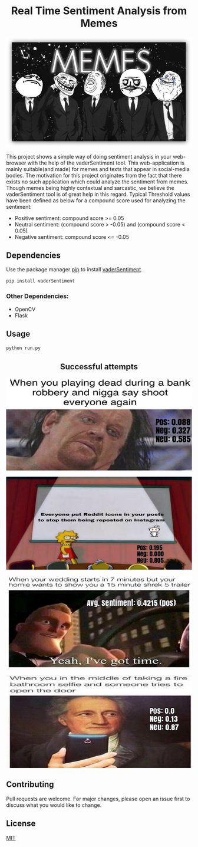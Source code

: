<h1 align="center">
  Real Time Sentiment Analysis from Memes
</h1>

<p align="center">
  <img  src=/static/images/2.jpg/>
</p>


This project shows a simple way of doing sentiment analysis in your web-browser with the help of the vaderSentiment tool. This web-application is mainly suitable(and made) for memes and texts that appear in social-media bodies. The motivation for this project originates from the fact that there exists no such application which could analyze the sentiment from memes. Though memes being highly contextual and sarcastic, we believe the vaderSentiment tool is of great help in this regard. 
Typical Threshold values have been defined as below for a compound score used for analyzing the sentiment: 

- Positive sentiment: compound score >= 0.05 
- Neutral sentiment: (compound score > -0.05) and (compound score < 0.05) 
- Negative sentiment: compound score <= -0.05 



## Dependencies

Use the package manager [pip](https://pip.pypa.io/en/stable/) to install [vaderSentiment](https://github.com/cjhutto/vaderSentiment).

```bash
pip install vaderSentiment
```
### Other Dependencies:

- OpenCV
- Flask


## Usage

```python
python run.py
```


<h2 align="center">
  Successful attempts
</h2>

<p align="center">
  <img  src=/static/images/pic1.jpg/>
</p>


<p align="center">
  <img  src=/static/images/pic2.jpg/>
</p>


<p align="center">
  <img  src=/static/images/pic3.jpg/>
</p>


<p align="center">
  <img  src=/static/images/pic4.jpg/>
</p>




## Contributing
Pull requests are welcome. For major changes, please open an issue first to discuss what you would like to change.


## License
[MIT](https://choosealicense.com/licenses/mit/)

